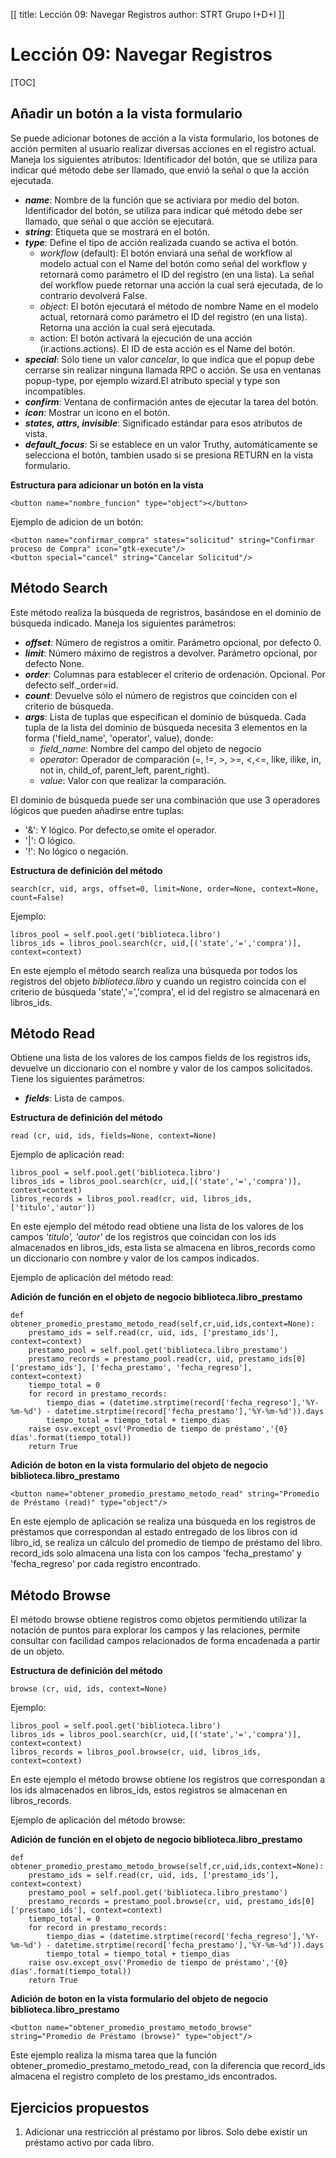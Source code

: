 [[
title: Lección 09: Navegar Registros
author: STRT Grupo I+D+I
]]

Lección 09: Navegar Registros
=============================

[TOC]


Añadir un botón a la vista formulario
--------------------------------------

Se puede adicionar botones de acción a la vista formulario,  los botones de acción permiten al usuario realizar diversas acciones en el registro actual. Maneja los siguientes atributos:
  Identificador del botón, que se utiliza para indicar qué método debe ser llamado, que envió la señal o que la acción ejecutada.

* ***name***: Nombre de la función que se activiara por medio del boton. Identificador del botón, se utiliza para indicar qué método debe ser llamado, que señal o que acción se ejecutará.
* ***string***: Etiqueta que se mostrará en el botón.
* ***type***: Define el tipo de acción realizada cuando se activa el botón.
	* *workflow* (default): El botón enviará una señal de workflow al modelo actual con el Name del botón como señal del workflow y retornará como parámetro el ID del registro (en una lista). La señal del  workflow puede retornar una acción la cual será ejecutada, de lo contrario devolverá False.
	* *object*: El botón ejecutará el método de nombre Name en el modelo actual, retornará como parámetro el ID del registro (en una lista). Retorna una acción la cual será ejecutada.
	* action: El botón activará la ejecución de una acción (ir.actions.actions). El ID de esta acción es el Name del botón.
* ***special***: Sólo tiene un valor *cancelar*, lo que indica que el popup debe cerrarse sin realizar ninguna llamada RPC o acción. Se usa en ventanas popup-type, por ejemplo wizard.El atributo special y type son incompatibles.
* ***confirm***: Ventana de confirmación antes de ejecutar la tarea del botón.
* ***icon***: Mostrar un icono en el botón.
* ***states, attrs, invisible***: Significado estándar para esos atributos de vista.
* ***default_focus***: Si se establece en un valor Truthy, automáticamente  se selecciona el botón, tambien usado si se presiona RETURN en la vista formulario.

**Estructura para adicionar un botón en la vista**

	<button name="nombre_funcion" type="object"></button>

Ejemplo de adicion de un botón:

	<button name="confirmar_compra" states="solicitud" string="Confirmar proceso de Compra" icon="gtk-execute"/>
	<button special="cancel" string="Cancelar Solicitud"/>

Método Search
-------------

Este método realiza la búsqueda de regristros, basándose en el dominio de búsqueda indicado. Maneja los siguientes parámetros:

* ***offset***: Número de registros a omitir. Parámetro  opcional, por defecto 0.
* ***limit***: Número máximo de registros a devolver. Parámetro opcional, por defecto None.
* ***order***: Columnas para establecer el criterio de ordenación. Opcional. Por defecto self._order=id.
* ***count***: Devuelve sólo el número de registros que coinciden con el criterio de búsqueda.
* ***args***: Lista de tuplas que especifican el dominio de búsqueda. Cada tupla de la lista del dominio de búsqueda necesita 3 elementos en la forma ('field_name', 'operator', value), donde:
	* *field_name*: Nombre del campo del objeto de negocio
    * *operator*: Operador de comparación (=, !=, >, >=, <,<=, like, ilike, in, not in, child_of, parent_left, parent_right).
    * *value*: Valor con que realizar la comparación.

El dominio de búsqueda puede ser una combinación que use 3 operadores lógicos que pueden añadirse entre tuplas:

* '&': Y lógico. Por defecto,se omite el operador.
* '|': O lógico.
* '!': No lógico o negación.

**Estructura de definición del método**

	search(cr, uid, args, offset=0, limit=None, order=None, context=None, count=False)

Ejemplo:

	libros_pool = self.pool.get('biblioteca.libro')
	libros_ids = libros_pool.search(cr, uid,[('state','=','compra')], context=context)

En este ejemplo el método search realiza una búsqueda por todos los registros del objeto *biblioteca.libro* y cuando un registro coincida con el criterio de búsqueda 'state','=','compra', el id del registro se almacenará en libros_ids.

Método Read
-----------

Obtiene una lista de los valores de los campos fields de los registros ids, devuelve un diccionario con el nombre y valor de los campos solicitados. Tiene los siguientes parámetros:

* ***fields***: Lista de campos.

**Estructura de definición del método**

	read (cr, uid, ids, fields=None, context=None)

Ejemplo de aplicación read:

	libros_pool = self.pool.get('biblioteca.libro')
	libros_ids = libros_pool.search(cr, uid,[('state','=','compra')], context=context)
	libros_records = libros_pool.read(cr, uid, libros_ids, ['titulo','autor'])

En este ejemplo del método read obtiene una lista de los valores de los campos *'titulo', 'autor'* de los registros que coincidan con los ids almacenados en libros_ids, esta lista se almacena en libros_records como un diccionario con nombre y valor de los campos indicados.

Ejemplo de aplicación del método read:

**Adición de función en el objeto de negocio biblioteca.libro_prestamo**

	def obtener_promedio_prestamo_metodo_read(self,cr,uid,ids,context=None):
        prestamo_ids = self.read(cr, uid, ids, ['prestamo_ids'], context=context)
        prestamo_pool = self.pool.get('biblioteca.libro_prestamo')
        prestamo_records = prestamo_pool.read(cr, uid, prestamo_ids[0]['prestamo_ids'], ['fecha_prestamo', 'fecha_regreso'], context=context)
        tiempo_total = 0
        for record in prestamo_records:
            tiempo_dias = (datetime.strptime(record['fecha_regreso'],'%Y-%m-%d') - datetime.strptime(record['fecha_prestamo'],'%Y-%m-%d')).days
            tiempo_total = tiempo_total + tiempo_dias
        raise osv.except_osv('Promedio de tiempo de préstamo','{0} días'.format(tiempo_total))
        return True

**Adición de boton en la vista formulario del objeto de negocio biblioteca.libro_prestamo**

	<button name="obtener_promedio_prestamo_metodo_read" string="Promedio de Préstamo (read)" type="object"/>

En este ejemplo de aplicación se realiza una búsqueda en los registros de préstamos que correspondan al estado entregado de los libros con id libro_id, se realiza un cálculo del promedio de tiempo de préstamo del libro. record_ids solo almacena una lista con los campos 'fecha_prestamo' y 'fecha_regreso' por cada registro encontrado.

Método Browse
-------------

El método browse obtiene registros como objetos permitiendo utilizar la notación de puntos para explorar los campos y las relaciones, permite consultar con facilidad campos relacionados de forma encadenada a partir de un objeto.

**Estructura de definición del método**

	browse (cr, uid, ids, context=None)

Ejemplo:

	libros_pool = self.pool.get('biblioteca.libro')
	libros_ids = libros_pool.search(cr, uid,[('state','=','compra')], context=context)
	libros_records = libros_pool.browse(cr, uid, libros_ids, context=context)

En este ejemplo el método browse obtiene los registros que correspondan a los ids almacenados en libros_ids, estos registros se almacenan en libros_records.

Ejemplo de aplicación del método browse:

**Adición de función en el objeto de negocio biblioteca.libro_prestamo**

	def obtener_promedio_prestamo_metodo_browse(self,cr,uid,ids,context=None):
        prestamo_ids = self.read(cr, uid, ids, ['prestamo_ids'], context=context)
        prestamo_pool = self.pool.get('biblioteca.libro_prestamo')
        prestamo_records = prestamo_pool.browse(cr, uid, prestamo_ids[0]['prestamo_ids'], context=context)
        tiempo_total = 0
        for record in prestamo_records:
            tiempo_dias = (datetime.strptime(record['fecha_regreso'],'%Y-%m-%d') - datetime.strptime(record['fecha_prestamo'],'%Y-%m-%d')).days
            tiempo_total = tiempo_total + tiempo_dias
        raise osv.except_osv('Promedio de tiempo de préstamo','{0} días'.format(tiempo_total))
        return True

**Adición de boton en la vista formulario del objeto de negocio biblioteca.libro_prestamo**

	<button name="obtener_promedio_prestamo_metodo_browse" string="Promedio de Préstamo (browse)" type="object"/>

Este ejemplo realiza la misma tarea que la función obtener_promedio_prestamo_metodo_read, con la diferencia que record_ids almacena el registro completo de los prestamo_ids encontrados.

Ejercicios propuestos
---------------------

1. Adicionar una restricción al préstamo por libros. Solo debe existir un préstamo activo por cada libro.
